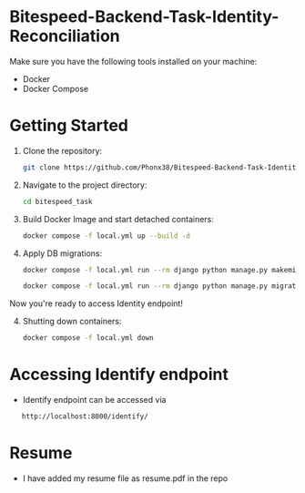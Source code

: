 # Bitespeed-Backend-Task-Identity-Reconciliation

Make sure you have the following tools installed on your machine:

- Docker
- Docker Compose

# Getting Started

1. Clone the repository:

   ```bash
   git clone https://github.com/Phonx38/Bitespeed-Backend-Task-Identity-Reconciliation.git
   ```

2. Navigate to the project directory:

   ```bash
   cd bitespeed_task
   ```

3. Build Docker Image and start detached containers:

   ```bash
   docker compose -f local.yml up --build -d
   ```

4. Apply DB migrations:

   ```bash
   docker compose -f local.yml run --rm django python manage.py makemigrations
   ```

   ```bash
   docker compose -f local.yml run --rm django python manage.py migrate
   ```

Now you're ready to access Identity endpoint!

4. Shutting down containers:

   ```bash
   docker compose -f local.yml down
   ```

# Accessing Identify endpoint

- Identify endpoint can be accessed via

```bash
   http://localhost:8000/identify/
```

# Resume

- I have added my resume file as resume.pdf in the repo

